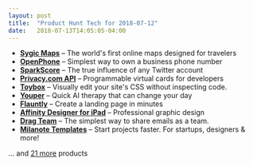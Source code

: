 ```yaml
---
layout: post
title:  "Product Hunt Tech for 2018-07-12"
date:   2018-07-13T14:05:05-04:00
---
```


* **[Sygic Maps](https://www.producthunt.com/posts/sygic-maps?utm_campaign=producthunt-api&utm_medium=api&utm_source=Application%3A+Daily+Digest+RSS+%28ID%3A+3202%29)** – The world's first online maps designed for travelers
* **[OpenPhone](https://www.producthunt.com/posts/openphone?utm_campaign=producthunt-api&utm_medium=api&utm_source=Application%3A+Daily+Digest+RSS+%28ID%3A+3202%29)** – Simplest way to own a business phone number
* **[SparkScore](https://www.producthunt.com/posts/sparkscore?utm_campaign=producthunt-api&utm_medium=api&utm_source=Application%3A+Daily+Digest+RSS+%28ID%3A+3202%29)** – The true influence of any Twitter account
* **[Privacy.com API](https://www.producthunt.com/posts/privacy-com-api?utm_campaign=producthunt-api&utm_medium=api&utm_source=Application%3A+Daily+Digest+RSS+%28ID%3A+3202%29)** – Programmable virtual cards for developers
* **[Toybox](https://www.producthunt.com/posts/toybox-eafbbded-ab8b-4aee-b55f-84a6fac5b526?utm_campaign=producthunt-api&utm_medium=api&utm_source=Application%3A+Daily+Digest+RSS+%28ID%3A+3202%29)** – Visually edit your site's CSS without inspecting code.
* **[Youper](https://www.producthunt.com/posts/youper-1?utm_campaign=producthunt-api&utm_medium=api&utm_source=Application%3A+Daily+Digest+RSS+%28ID%3A+3202%29)** – Quick AI therapy that can change your day
* **[Flauntly](https://www.producthunt.com/posts/flauntly?utm_campaign=producthunt-api&utm_medium=api&utm_source=Application%3A+Daily+Digest+RSS+%28ID%3A+3202%29)** – Create a landing page in minutes
* **[Affinity Designer for iPad](https://www.producthunt.com/posts/affinity-designer-for-ipad?utm_campaign=producthunt-api&utm_medium=api&utm_source=Application%3A+Daily+Digest+RSS+%28ID%3A+3202%29)** – Professional graphic design
* **[Drag Team](https://www.producthunt.com/posts/drag-team?utm_campaign=producthunt-api&utm_medium=api&utm_source=Application%3A+Daily+Digest+RSS+%28ID%3A+3202%29)** – The simplest way to share emails as a team.
* **[Milanote Templates](https://www.producthunt.com/posts/milanote-templates?utm_campaign=producthunt-api&utm_medium=api&utm_source=Application%3A+Daily+Digest+RSS+%28ID%3A+3202%29)** – Start projects faster. For startups, designers & more!

… and [21 more](https://www.producthunt.com/tech) products